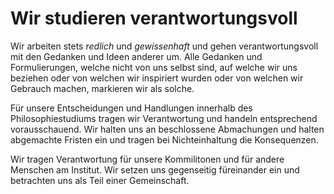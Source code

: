 ﻿<!--
   NAME - The NAME of this project is:
ethos

  FILE - The FILENAME of the current file is:
/v6a4.md

  CREATION - This project was CREATED on:
2017-01-28-16:15:00 UTC

  MODIFICATION - This project was last MODIFIED on:
2017-01-28-16:15:00 UTC

  VERSION - The current VERSION of this project is:
<git-commit-hash>-2017-01-28-16:15:00 UTC

  CREATOR(S) - This project was CREATED by:
Michael Czechowski, Martin Maga

  CONTACT - You can CONTACT the creator(s) or developer(s) of this project at:
E-Mail: mail@martinmaga.de

  COPYRIGHT - The COPYRIGHT holder of this project is:
COPYRIGHT (c) 2016 Martin Maga

  LICENSE - This project is LICENSED under the following license:
Martin Maga 2016 CC BY-SA 4.0 https://creativecommons.org

  SUBFILE – This is a SUBFILE! For more INFORMATION on this project go to:
/README.md
-->

# Wir studieren verantwortungsvoll
Wir arbeiten stets *redlich* und *gewissenhaft* und gehen verantwortungsvoll mit den Gedanken und Ideen anderer um.
Alle Gedanken und Formulierungen, welche nicht von uns selbst sind, auf welche wir uns beziehen oder von welchen wir inspiriert wurden oder von welchen wir Gebrauch machen, markieren wir als solche.

Für unsere Entscheidungen und Handlungen innerhalb des Philosophiestudiums tragen wir Verantwortung und handeln entsprechend vorausschauend.
Wir halten uns an beschlossene Abmachungen und halten abgemachte Fristen ein und tragen bei Nichteinhaltung die Konsequenzen.

Wir tragen Verantwortung für unsere Kommilitonen und für andere Menschen am Institut.
Wir setzen uns gegenseitig füreinander ein und betrachten uns als Teil einer Gemeinschaft.
